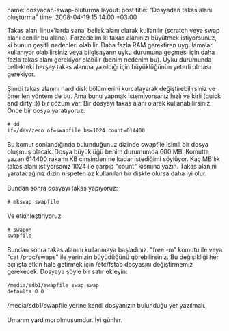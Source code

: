 name: dosyadan-swap-oluturma
layout: post
title: "Dosyadan takas alanı oluşturma"
time: 2008-04-19 15:14:00 +03:00

Takas alanı linux'larda sanal bellek alanı olarak kullanılır (scratch veya swap alanı denilir bu alana). Farzedelim ki takas alanınızı büyütmek istiyorsunuz, ki bunun çeşitli nedenleri olabilir. Daha fazla RAM gerektiren uygulamalar kullanıyor olabilirsiniz veya bilgisayarın uyku durumuna geçmesi için daha fazla takas alanı gerekiyor olabilir (benim nedenim bu). Uyku durumunda bellekteki herşey takas alanına yazıldığı için büyüklüğünün yeterli olması gerekiyor.<br /><br />Şimdi takas alanını hard disk bölümlerini kurcalayarak değiştirebilirsiniz ve önerilen yöntem de bu. Ama bunu yapmak istemiyorsanız hızlı ve kirli (quick and dirty :)) bir çözüm var. Bir dosyayı takas alanı olarak kullanabilirsiniz. Önce bir dosya yaratıyoruz:<br /><br /><code># dd if=/dev/zero of=swapfile bs=1024 count=614400</code><br /><br />Bu komut sonlandığında bulunduğunuz dizinde swapfile isimli bir dosya oluşmuş olacak. Dosya büyüklüğü benim durumumda 600 MB. Komutta yazan 614400 rakamı KB cinsinden ne kadar istediğimi söylüyor. Kaç MB'lık takas alanı istiyorsanız 1024 ile çarpıp "count" kısmına yazın. Takas alanını yaratacağınız dizin nispeten az kullanılan bir diskte olursa daha iyi olur.<br /><br />Bundan sonra dosyayı takas yapıyoruz:<br /><br /><code># mkswap swapfile</code><br /><br />Ve etkinleştiriyoruz:<br /><br /><code># swapon swapfile</code><br /><br />Bundan sonra takas alanını kullanmaya başladınız. "free -m" komutu ile veya "cat /proc/swaps" ile yerinizin büyüdüğünü görebilirsiniz. Bu değişikliği her açılışta etkin hale getirmek için /etc/fstab dosyasını değiştirmemiz gerekecek. Dosyaya şöyle bir satır ekleyin:<br /><br /><code>/media/sdb1/swapfile swap    swap   defaults   0   0</code><br /><br />/media/sdb1/swapfile yerine kendi dosyanızın bulunduğu yer yazılmalı.<br /><br />Umarım yardımcı olmuşumdur. İyi günler.
